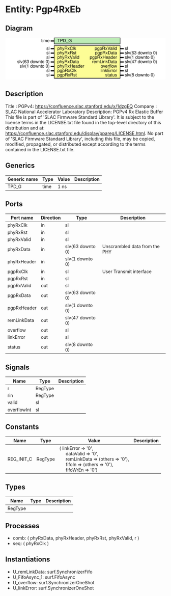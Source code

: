 # Entity: Pgp4RxEb

## Diagram

![Diagram](Pgp4RxEb.svg "Diagram")
## Description

Title      : PGPv4: https://confluence.slac.stanford.edu/x/1dzgEQ
Company    : SLAC National Accelerator Laboratory
Description: PGPv4 Rx Elastic Buffer
This file is part of 'SLAC Firmware Standard Library'.
It is subject to the license terms in the LICENSE.txt file found in the
top-level directory of this distribution and at:
   https://confluence.slac.stanford.edu/display/ppareg/LICENSE.html.
No part of 'SLAC Firmware Standard Library', including this file,
may be copied, modified, propagated, or distributed except according to
the terms contained in the LICENSE.txt file.
## Generics

| Generic name | Type | Value | Description |
| ------------ | ---- | ----- | ----------- |
| TPD_G        | time | 1 ns  |             |
## Ports

| Port name   | Direction | Type             | Description                   |
| ----------- | --------- | ---------------- | ----------------------------- |
| phyRxClk    | in        | sl               |                               |
| phyRxRst    | in        | sl               |                               |
| phyRxValid  | in        | sl               |                               |
| phyRxData   | in        | slv(63 downto 0) | Unscrambled data from the PHY |
| phyRxHeader | in        | slv(1 downto 0)  |                               |
| pgpRxClk    | in        | sl               | User Transmit interface       |
| pgpRxRst    | in        | sl               |                               |
| pgpRxValid  | out       | sl               |                               |
| pgpRxData   | out       | slv(63 downto 0) |                               |
| pgpRxHeader | out       | slv(1 downto 0)  |                               |
| remLinkData | out       | slv(47 downto 0) |                               |
| overflow    | out       | sl               |                               |
| linkError   | out       | sl               |                               |
| status      | out       | slv(8 downto 0)  |                               |
## Signals

| Name        | Type    | Description |
| ----------- | ------- | ----------- |
| r           | RegType |             |
| rin         | RegType |             |
| valid       | sl      |             |
| overflowInt | sl      |             |
## Constants

| Name       | Type    | Value                                                                                                                                                                                                                                                                                                        | Description |
| ---------- | ------- | ------------------------------------------------------------------------------------------------------------------------------------------------------------------------------------------------------------------------------------------------------------------------------------------------------------ | ----------- |
| REG_INIT_C | RegType |  (       linkError   => '0',<br><span style="padding-left:20px">       dataValid   => '0',<br><span style="padding-left:20px">       remLinkData => (others => '0'),<br><span style="padding-left:20px">       fifoIn      => (others => '0'),<br><span style="padding-left:20px">       fifoWrEn    => '0') |             |
## Types

| Name    | Type | Description |
| ------- | ---- | ----------- |
| RegType |      |             |
## Processes
- comb: ( phyRxData, phyRxHeader, phyRxRst, phyRxValid, r )
- seq: ( phyRxClk )
## Instantiations

- U_remLinkData: surf.SynchronizerFifo
- U_FifoAsync_1: surf.FifoAsync
- U_overflow: surf.SynchronizerOneShot
- U_linkError: surf.SynchronizerOneShot
